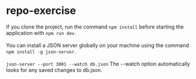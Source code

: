 # repo-exercise
If you clone the project, run the command ```npm install``` before starting the application with ```npm run dev```.<br />
<br />
You can install a JSON server globally on your machine using the command ```npm install -g json-server```.<br />
<br />
```json-server --port 3001 --watch db.json``` The --watch option automatically looks for any saved changes to db.json.<br />